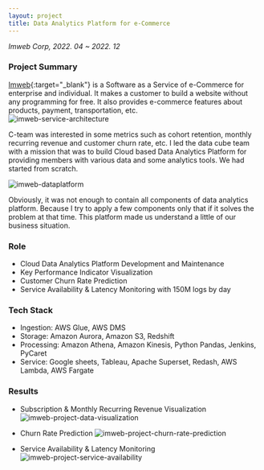 ```yaml
---
layout: project
title: Data Analytics Platform for e-Commerce
---
```

*Imweb Corp, 2022. 04 ~ 2022. 12*

### Project Summary

[Imweb](https://imweb.me){:target="_blank"} is a Software as a Service of e-Commerce for enterprise and individual. It makes a customer to build a website without any programming for free. It also provides e-commerce features about products, payment, transportation, etc.        
![imweb-service-architecture]({{site.baseurl}}/images/projects/imweb-service-architecture-20230217_v1.png)

C-team was interested in some metrics such as cohort retention, monthly recurring revenue and customer churn rate, etc. I led the data cube team with a mission that was to build Cloud based Data Analytics Platform for providing members with various data and some analytics tools. We had started from scratch. 

![imweb-dataplatform]({{site.baseurl}}/images/projects/imweb-dataplatform-20230217_v1.png)

Obviously, it was not enough to contain all components of data analytics platform. Because I try to apply a few components only that if it solves the problem at that time. This platform made us understand a little of our business situation.   

### Role
- Cloud Data Analytics Platform Development and Maintenance
- Key Performance Indicator Visualization 
- Customer Churn Rate Prediction
- Service Availability & Latency Monitoring with 150M logs by day 


### Tech Stack
- Ingestion: AWS Glue, AWS DMS
- Storage: Amazon Aurora, Amazon S3, Redshift
- Processing: Amazon Athena, Amazon Kinesis, Python Pandas, Jenkins, PyCaret
- Service: Google sheets, Tableau, Apache Superset, Redash, AWS Lambda, AWS Fargate


### Results
- Subscription & Monthly Recurring Revenue Visualization 
![imweb-project-data-visualization]({{site.baseurl}}/images/projects/imweb-project-data-visualization-20230217.png)

- Churn Rate Prediction
![imweb-project-churn-rate-prediction]({{site.baseurl}}/images/projects/imweb-project-churn-rate-prediction-20230217.png)

- Service Availability & Latency Monitoring
![imweb-project-service-availability]({{site.baseurl}}/images/projects/imweb-project-service-availability-20230217.png)